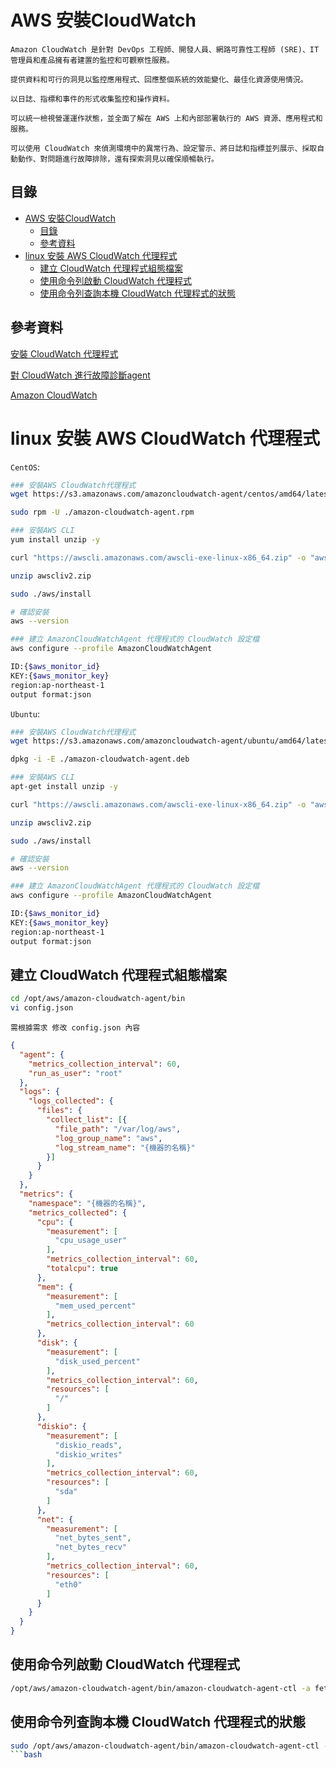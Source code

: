 # AWS 安裝CloudWatch

```
Amazon CloudWatch 是針對 DevOps 工程師、開發人員、網路可靠性工程師 (SRE)、IT 管理員和產品擁有者建置的監控和可觀察性服務。

提供資料和可行的洞見以監控應用程式、回應整個系統的效能變化、最佳化資源使用情況。

以日誌、指標和事件的形式收集監控和操作資料。

可以統一檢視營運運作狀態，並全面了解在 AWS 上和內部部署執行的 AWS 資源、應用程式和服務。

可以使用 CloudWatch 來偵測環境中的異常行為、設定警示、將日誌和指標並列展示、採取自動動作、對問題進行故障排除，還有探索洞見以確保順暢執行。
```

## 目錄

- [AWS 安裝CloudWatch](#aws-安裝cloudwatch)
	- [目錄](#目錄)
	- [參考資料](#參考資料)
- [linux 安裝 AWS CloudWatch 代理程式](#linux-安裝-aws-cloudwatch-代理程式)
	- [建立 CloudWatch 代理程式組態檔案](#建立-cloudwatch-代理程式組態檔案)
	- [使用命令列啟動 CloudWatch 代理程式](#使用命令列啟動-cloudwatch-代理程式)
	- [使用命令列查詢本機 CloudWatch 代理程式的狀態](#使用命令列查詢本機-cloudwatch-代理程式的狀態)

## 參考資料

[安裝 CloudWatch 代理程式](https://docs.aws.amazon.com/zh_tw/AmazonCloudWatch/latest/monitoring/install-CloudWatch-Agent-on-EC2-Instance.html)

[對 CloudWatch 進行故障診斷agent](https://docs.aws.amazon.com/zh_tw/AmazonCloudWatch/latest/monitoring/troubleshooting-CloudWatch-Agent.html)

[Amazon CloudWatch](https://aws.amazon.com/tw/cloudwatch/)

# linux 安裝 AWS CloudWatch 代理程式

`CentOS`:

```bash
### 安裝AWS CloudWatch代理程式
wget https://s3.amazonaws.com/amazoncloudwatch-agent/centos/amd64/latest/amazon-cloudwatch-agent.rpm

sudo rpm -U ./amazon-cloudwatch-agent.rpm

### 安裝AWS CLI
yum install unzip -y

curl "https://awscli.amazonaws.com/awscli-exe-linux-x86_64.zip" -o "awscliv2.zip"

unzip awscliv2.zip

sudo ./aws/install

# 確認安裝
aws --version

### 建立 AmazonCloudWatchAgent 代理程式的 CloudWatch 設定檔
aws configure --profile AmazonCloudWatchAgent

ID:{$aws_monitor_id}
KEY:{$aws_monitor_key}
region:ap-northeast-1
output format:json

```

`Ubuntu`:

```bash
### 安裝AWS CloudWatch代理程式
wget https://s3.amazonaws.com/amazoncloudwatch-agent/ubuntu/amd64/latest/amazon-cloudwatch-agent.deb

dpkg -i -E ./amazon-cloudwatch-agent.deb

### 安裝AWS CLI
apt-get install unzip -y

curl "https://awscli.amazonaws.com/awscli-exe-linux-x86_64.zip" -o "awscliv2.zip"

unzip awscliv2.zip

sudo ./aws/install

# 確認安裝
aws --version

### 建立 AmazonCloudWatchAgent 代理程式的 CloudWatch 設定檔
aws configure --profile AmazonCloudWatchAgent

ID:{$aws_monitor_id}
KEY:{$aws_monitor_key}
region:ap-northeast-1
output format:json
```


## 建立 CloudWatch 代理程式組態檔案

```bash
cd /opt/aws/amazon-cloudwatch-agent/bin
vi config.json
```

`需根據需求 修改 config.json 內容`

```json
{
  "agent": {
    "metrics_collection_interval": 60,
    "run_as_user": "root"
  },
  "logs": {
    "logs_collected": {
      "files": {
        "collect_list": [{
          "file_path": "/var/log/aws",
          "log_group_name": "aws",
          "log_stream_name": "{機器的名稱}"
        }]
      }
    }
  },
  "metrics": {
    "namespace": "{機器的名稱}",
    "metrics_collected": {
      "cpu": {
        "measurement": [
          "cpu_usage_user"
        ],
        "metrics_collection_interval": 60,
        "totalcpu": true
      },
      "mem": {
        "measurement": [
          "mem_used_percent"
        ],
        "metrics_collection_interval": 60
      },
      "disk": {
        "measurement": [
          "disk_used_percent"
        ],
        "metrics_collection_interval": 60,
        "resources": [
          "/"
        ]
      },
      "diskio": {
        "measurement": [
          "diskio_reads",
          "diskio_writes"
        ],
        "metrics_collection_interval": 60,
        "resources": [
          "sda"
        ]
      },
      "net": {
        "measurement": [
          "net_bytes_sent",
          "net_bytes_recv"
        ],
        "metrics_collection_interval": 60,
        "resources": [
          "eth0"
        ]
      }
    }
  }
}
```

## 使用命令列啟動 CloudWatch 代理程式

```bash
/opt/aws/amazon-cloudwatch-agent/bin/amazon-cloudwatch-agent-ctl -a fetch-config -m onPremise -s -c file:./config.json
```

## 使用命令列查詢本機 CloudWatch 代理程式的狀態

```bash
sudo /opt/aws/amazon-cloudwatch-agent/bin/amazon-cloudwatch-agent-ctl -m ec2 -a status
```bash